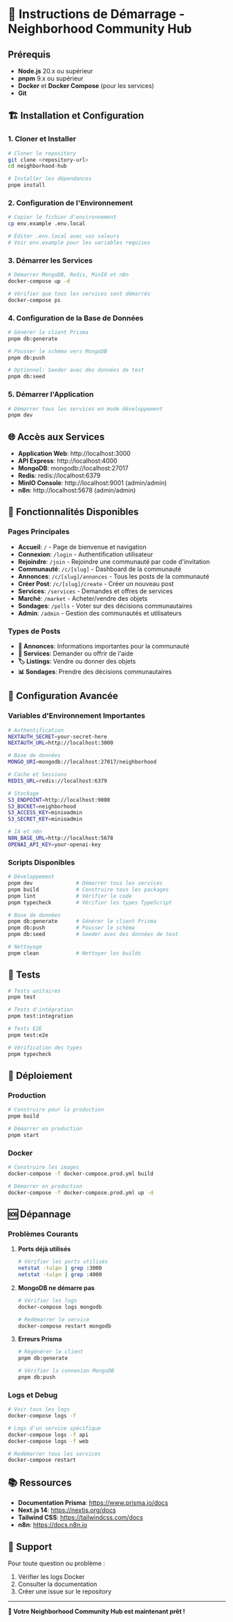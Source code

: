 # 🚀 Instructions de Démarrage - Neighborhood Community Hub

## Prérequis

- **Node.js** 20.x ou supérieur
- **pnpm** 9.x ou supérieur
- **Docker** et **Docker Compose** (pour les services)
- **Git**

## 🏗️ Installation et Configuration

### 1. Cloner et Installer

```bash
# Cloner le repository
git clone <repository-url>
cd neighborhood-hub

# Installer les dépendances
pnpm install
```

### 2. Configuration de l'Environnement

```bash
# Copier le fichier d'environnement
cp env.example .env.local

# Éditer .env.local avec vos valeurs
# Voir env.example pour les variables requises
```

### 3. Démarrer les Services

```bash
# Démarrer MongoDB, Redis, MinIO et n8n
docker-compose up -d

# Vérifier que tous les services sont démarrés
docker-compose ps
```

### 4. Configuration de la Base de Données

```bash
# Générer le client Prisma
pnpm db:generate

# Pousser le schéma vers MongoDB
pnpm db:push

# Optionnel: Seeder avec des données de test
pnpm db:seed
```

### 5. Démarrer l'Application

```bash
# Démarrer tous les services en mode développement
pnpm dev
```

## 🌐 Accès aux Services

- **Application Web**: http://localhost:3000
- **API Express**: http://localhost:4000
- **MongoDB**: mongodb://localhost:27017
- **Redis**: redis://localhost:6379
- **MinIO Console**: http://localhost:9001 (admin/admin)
- **n8n**: http://localhost:5678 (admin/admin)

## 📱 Fonctionnalités Disponibles

### Pages Principales
- **Accueil**: `/` - Page de bienvenue et navigation
- **Connexion**: `/login` - Authentification utilisateur
- **Rejoindre**: `/join` - Rejoindre une communauté par code d'invitation
- **Communauté**: `/c/[slug]` - Dashboard de la communauté
- **Annonces**: `/c/[slug]/annonces` - Tous les posts de la communauté
- **Créer Post**: `/c/[slug]/create` - Créer un nouveau post
- **Services**: `/services` - Demandes et offres de services
- **Marché**: `/market` - Acheter/vendre des objets
- **Sondages**: `/polls` - Voter sur des décisions communautaires
- **Admin**: `/admin` - Gestion des communautés et utilisateurs

### Types de Posts
- **📢 Annonces**: Informations importantes pour la communauté
- **🤝 Services**: Demander ou offrir de l'aide
- **🏷️ Listings**: Vendre ou donner des objets
- **📊 Sondages**: Prendre des décisions communautaires

## 🔧 Configuration Avancée

### Variables d'Environnement Importantes

```bash
# Authentification
NEXTAUTH_SECRET=your-secret-here
NEXTAUTH_URL=http://localhost:3000

# Base de données
MONGO_URI=mongodb://localhost:27017/neighborhood

# Cache et Sessions
REDIS_URL=redis://localhost:6379

# Stockage
S3_ENDPOINT=http://localhost:9000
S3_BUCKET=neighborhood
S3_ACCESS_KEY=minioadmin
S3_SECRET_KEY=minioadmin

# IA et n8n
N8N_BASE_URL=http://localhost:5678
OPENAI_API_KEY=your-openai-key
```

### Scripts Disponibles

```bash
# Développement
pnpm dev              # Démarrer tous les services
pnpm build            # Construire tous les packages
pnpm lint             # Vérifier le code
pnpm typecheck        # Vérifier les types TypeScript

# Base de données
pnpm db:generate      # Générer le client Prisma
pnpm db:push          # Pousser le schéma
pnpm db:seed          # Seeder avec des données de test

# Nettoyage
pnpm clean            # Nettoyer les builds
```

## 🧪 Tests

```bash
# Tests unitaires
pnpm test

# Tests d'intégration
pnpm test:integration

# Tests E2E
pnpm test:e2e

# Vérification des types
pnpm typecheck
```

## 🚀 Déploiement

### Production

```bash
# Construire pour la production
pnpm build

# Démarrer en production
pnpm start
```

### Docker

```bash
# Construire les images
docker-compose -f docker-compose.prod.yml build

# Démarrer en production
docker-compose -f docker-compose.prod.yml up -d
```

## 🆘 Dépannage

### Problèmes Courants

1. **Ports déjà utilisés**
   ```bash
   # Vérifier les ports utilisés
   netstat -tulpn | grep :3000
   netstat -tulpn | grep :4000
   ```

2. **MongoDB ne démarre pas**
   ```bash
   # Vérifier les logs
   docker-compose logs mongodb
   
   # Redémarrer le service
   docker-compose restart mongodb
   ```

3. **Erreurs Prisma**
   ```bash
   # Régénérer le client
   pnpm db:generate
   
   # Vérifier la connexion MongoDB
   pnpm db:push
   ```

### Logs et Debug

```bash
# Voir tous les logs
docker-compose logs -f

# Logs d'un service spécifique
docker-compose logs -f api
docker-compose logs -f web

# Redémarrer tous les services
docker-compose restart
```

## 📚 Ressources

- **Documentation Prisma**: https://www.prisma.io/docs
- **Next.js 14**: https://nextjs.org/docs
- **Tailwind CSS**: https://tailwindcss.com/docs
- **n8n**: https://docs.n8n.io

## 🤝 Support

Pour toute question ou problème :
1. Vérifier les logs Docker
2. Consulter la documentation
3. Créer une issue sur le repository

---

**🎉 Votre Neighborhood Community Hub est maintenant prêt !**
